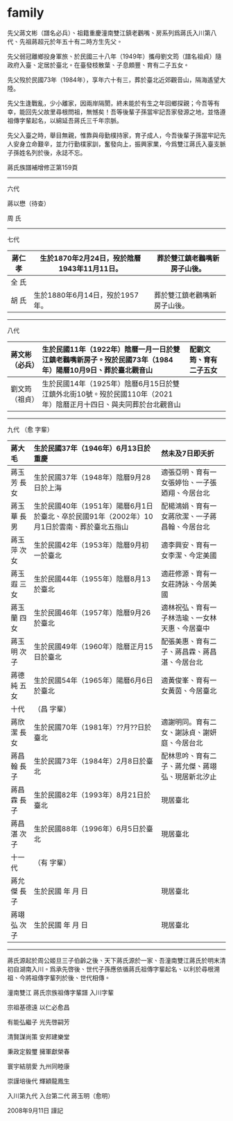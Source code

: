 # family


先父蔣文彬（譜名必兵）、︁祖籍重慶潼南雙江鎮老鸛嘴、︁房系列爲蔣氏入川第八代、︁先祖蔣超元於年五十有二時方生先父。︁

先父弱冠離鄉投身軍旅、︁於民國三十八年（1949年）攜母劉文筠（譜名祖貞）隨政府入臺、︁定居於臺北。︁在臺發枝散葉、︁子息頗豐、︁育有二子五女。︁

先父歿於民國73年（1984年），享年六十有三，葬於臺北近郊觀音山，隔海遙望大陸。

先父生逢戰亂，少小離家，因兩岸隔閡，終未能於有生之年回鄉探親；今吾等有幸，能回先父故里尋根問祖，無憾矣！吾等後輩子孫當牢記吾家發源之地，並恪遵祖傳字輩起名，以綿延吾蔣氏三千年宗脈。

先父入臺之時，舉目無親，惟靠與母勤樸持家，育子成人，今吾後輩子孫當牢記先人安身立命艱辛，並力行勤樸家訓，奮發向上，振興家業，今爲雙江蔣氏入臺支脈子孫姓名列於後，永誌不忘。



蔣氏族譜補增修正第159頁

---

六代
 
蔣以懋（待查）

周 氏

---

七代

| 蔣仁孝 | 生於1870年2月24日，歿於陰曆1943年11月11日。| 葬於雙江鎮老鸛嘴新房子山後。|
| ------ | ------------------------------------------ | --------------------------- |
| 全 氏 |
| 胡 氏 | 生於1880年6月14日，歿於1957年。| 葬於雙江鎮老鸛嘴新房子山後。|

---

八代

| 蔣文彬（必兵）| 生於民國11年（1922年）陰曆一月一日於雙江鎮老鸛嘴新房子。︁歿於民國73年（1984年）陽曆10月9日、︁葬於臺北觀音山 | 配劉文筠、︁育有二子五女 |
| :------------ | :--------------------------------------------------------- | :------------------------------------ |
| 劉文筠（祖貞）| 生於民國14年（1925年）陰曆6月15日於雙江鎮外北街10號。︁歿於民國110年（2021年）陰曆正月十四日、︁與夫同葬於台北觀音山 |

---

九代 （愈 字輩）

| 蔣大毛 | 生於民國37年（1946年）6月13日於重慶 | 然未及7日即夭折 |
| :--- | :--------------------------------------------------- | :--------------------------------------------------- |
| 蔣玉芳 長女 | 生於民國37年（1948年）陰曆9月28日於上海 | 適張亞明、︁育有一女張婷怡、︁一子張廼翔、︁今居台北 |
| 蔣玉華 長男 | 生於民國40年（1951年）陽曆6月1日於臺北、︁卒於民國91年（2002年）10月1日於雲南、︁葬於臺北五指山 | 配楊鴻娟︁、︁育有一女蔣欣潔、︁一子蔣昌翰、︁今居台北|
| 蔣玉萍 次女 | 生於民國42年（1953年）陰曆9月初一於臺北 | 適李興安、︁育有一女李潔、︁今定美國 |
| 蔣玉遐 三女 | 生於民國44年（1955年）陰曆8月13於臺北| 適莊修源、︁育有一女莊詩詠、︁今居美國 |
| 蔣玉蘭 四女 | 生於民國46年（1957年）陰曆9月26於臺北| 適林祝弘、︁育有一子林浩瑜、︁一女林天惠、︁今居臺中 |
| 蔣玉明 次子 | 生於民國49年（1960年）陰曆正月15日於臺北 | 配張美惠、︁育有二子、︁蔣昌霖、︁蔣昌湛、︁今居台北 |
| 蔣德純 五女 | 生於民國54年（1965年）陽曆6月6日於臺北 | 適黃俊峯、︁育有一女黃茵、︁今居臺北 |
| 十代 | （昌 字輩）|
| 蔣欣潔 長女 | 生於民國70年（1981年）??月??日於臺北 | 適謝明同。育有二女、︁謝詠貞、︁謝妍庭、︁今居台北 |
| 蔣昌翰 長子 | 生於民國73年（1984年）2月8日於臺北 | 配林思吟、︁育有二子、︁蔣允傑、︁蔣翊弘、︁現居新北汐止 |
| 蔣昌霖 長子 | 生於民國82年（1993年）8月21日於臺北 | 現居臺北 |
| 蔣昌湛 次子 | 生於民國88年（1996年）6月5日於臺北 | 現居臺北 |
| 十一代 | （有 字輩）|
| 蔣允傑 長子| 生於民國 年 月 日 | 現居臺北 |
| 蔣翊弘 次子| 生於民國 年 月 日 | 現居臺北 |

---


蔣氏源起於周公姬旦三子伯齡之後、︁天下蔣氏源於一家、︁吾潼南雙江蔣氏於明末清初自湖南入川。︁爲承先啓後、︁世代子孫應依循蔣氏祖傳字輩起名、︁以利於尋根溯祖、︁今將祖傳字輩列於後、︁世代相傳。︁


潼南雙江 蔣氏宗族祖傳字輩譜 入川字輩

<WVert>
宗祖基德遠 以仁必愈昌

有能弘繼子 光先啓嗣芳

清賢謀尚策 安邦建樂堂

秉政定毅璽 擁軍獻榮春

寰宇結朋愛 九州同睦康

崇謹培後代 輝穎龍鳳生

</WVert>


入川第九代 入台第二代 蔣玉明（愈明）

2008年9月11日 謹記

